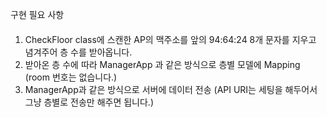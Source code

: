 구현 필요 사항
####
1. CheckFloor class에 스캔한 AP의 맥주소를 앞의 94:64:24 8개 문자를 지우고 념겨주어 층 수를 받아옵니다.
2. 받아온 층 수에 따라 ManagerApp 과 같은 방식으로 층별 모델에 Mapping (room 번호는 없습니다.)
3. ManagerApp과 같은 방식으로 서버에 데이터 전송 (API URI는 세팅을 해두어서 그냥 층별로 전송만 해주면 됩니다.)
